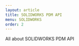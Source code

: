 ```yaml
---
layout: article
title: SOLIDWORKS PDM API
menu: SOLIDWORKS
order: 2
---
```


All about SOLIDWORKS PDM API
